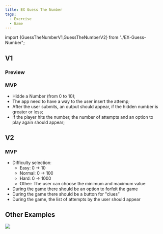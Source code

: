 ```yaml
---
title: EX Guess The Number
tags:
  - Exercise
  - Game
---
```


import {GuessTheNumberV1,GuessTheNumberV2} from "./EX-Guess-Number";

## V1

### Preview

<GuessTheNumberV1 />

### MVP

- Hidde a Number (from 0 to 10);
- The app need to have a way to the user insert the attemp;
- After the user submits, an output should appear, if the hidden number is greater or less;
- If the player hits the number, the number of attempts and an option to play again should appear;


## V2

<GuessTheNumberV2 />

### MVP

- Difficulty selection:
    - Easy: 0 → 10
    - Normal: 0 → 100
    - Hard: 0 → 1000
    - Other: The user can choose the minimum and maximum value
- During the game there should be an option to forfeit the game
- During the game there should be a button for "clues”
- During the game, the list of attempts by the user should appear

## Other Examples

![](https://bitbucket.org/repo/b5rp7E6/images/4101896297-Adivinha%20N%C3%BAmero.gif)
